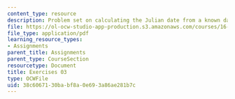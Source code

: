 ```yaml
---
content_type: resource
description: Problem set on calculating the Julian date from a known date.
file: https://ol-ocw-studio-app-production.s3.amazonaws.com/courses/16-346-astrodynamics-fall-2008/38c6067130babf8a0e693a86ae281b7c_ex_03.pdf
file_type: application/pdf
learning_resource_types:
- Assignments
parent_title: Assignments
parent_type: CourseSection
resourcetype: Document
title: Exercises 03
type: OCWFile
uid: 38c60671-30ba-bf8a-0e69-3a86ae281b7c
---
```

